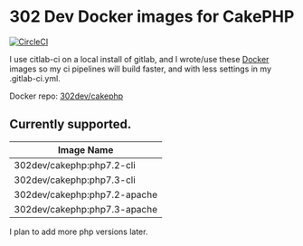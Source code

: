 # 302 Dev Docker images for CakePHP

[![CircleCI](https://circleci.com/gh/302dev/docker/tree/master.svg?style=svg)](https://circleci.com/gh/302dev/docker/tree/master)

I use citlab-ci on a local install of gitlab, and I wrote/use these [Docker](https://hub.docker.com/) images so my ci pipelines will build faster, and with less settings in my .gitlab-ci.yml.

Docker repo: [302dev/cakephp](https://hub.docker.com/repository/docker/302dev/cakephp)

## Currently supported.

| Image Name |
| ---------- |
| 302dev/cakephp:php7.2-cli |
| 302dev/cakephp:php7.3-cli |
| 302dev/cakephp:php7.2-apache |
| 302dev/cakephp:php7.3-apache |

I plan to add more php versions later.
